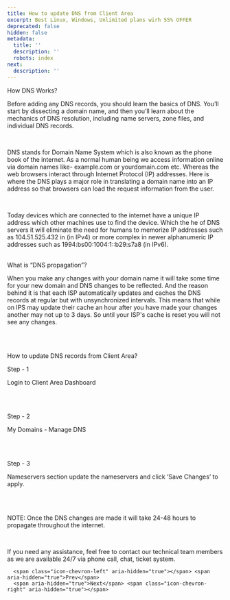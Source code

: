 ```yaml
---
title: How to update DNS from Client Area
excerpt: Best Linux, Windows, Unlimited plans wirh 55% OFFER
deprecated: false
hidden: false
metadata:
  title: ''
  description: ''
  robots: index
next:
  description: ''
---
```


<div itemprop="articleBody">
    How DNS Works?
    <p><span style={{fontWeight: 400}}>Before adding any DNS records, you should learn the basics of DNS. You’ll start by dissecting a </span><span style={{fontWeight: 400}}>domain name</span><span style={{fontWeight: 400}}>, and then you’ll learn about the mechanics of DNS resolution, including name servers, zone files, and individual DNS records.</span></p> <br />
    <p><span style={{fontWeight: 400}}>DNS stands for Domain Name System which is also known as the phone book of the internet. As a normal human being we access information online via domain names like- example.com or yourdomain.com etc. Whereas the web browsers interact through Internet Protocol (IP) addresses. Here is where the DNS plays a major role in translating a domain name into an IP address so that browsers can load the request information from the user.</span></p> <br />
    <p><span style={{fontWeight: 400}}>Today devices which are connected to the internet have a unique IP address which other machines use to find the device. Which the he of DNS servers it will eliminate the need for humans to memorize IP addresses such as 104.51.525.432 in (in IPv4) or more complex in newer alphanumeric IP addresses such as 1994:bs00:1004:1::b29:s7a8 (in IPv6).</span></p> <br />
    What is “DNS propagation”?
    <p><span style={{fontWeight: 400}}>When you make any changes with your domain name it will take some time for your new domain and DNS changes to be reflected. And the reason behind it is that each ISP automatically updates and caches the DNS records at regular but with unsynchronized intervals. This means that while on IPS may update their cache an hour after you have made your changes another may not up to 3 days. So until your ISP's cache is reset you will not see any changes.</span></p> <br />
    <p><span style={{fontWeight: 400}}> </span></p> <br />
    How to update DNS records from Client Area? <br />
    <p><span style={{fontWeight: 400}}>Step - 1</span></p>
    <p><span style={{fontWeight: 400}}>Login to Client Area Dashboard</span></p> <br /><br />
    <p><span style={{fontWeight: 400}}>Step - 2</span></p>
    <p><span style={{fontWeight: 400}}>My Domains - Manage DNS</span></p> <br /><br />
    <p><span style={{fontWeight: 400}}>Step - 3</span></p>
    <p><span style={{fontWeight: 400}}>Nameservers section update the nameservers and click ‘Save Changes’ to apply.</span></p> <br /><br />
    <p>NOTE:<span style={{fontWeight: 400}}> Once the DNS changes are made it will take 24-48 hours to propagate throughout the internet.</span></p> <br />
    <p><span style={{fontWeight: 400}}>If you need any assistance, feel free to contact our technical team members as we are available 24/7 via phone call, chat, ticket system.</span></p>
</div>

      <span class="icon-chevron-left" aria-hidden="true"></span> <span aria-hidden="true">Prev</span>  
      <span aria-hidden="true">Next</span> <span class="icon-chevron-right" aria-hidden="true"></span>